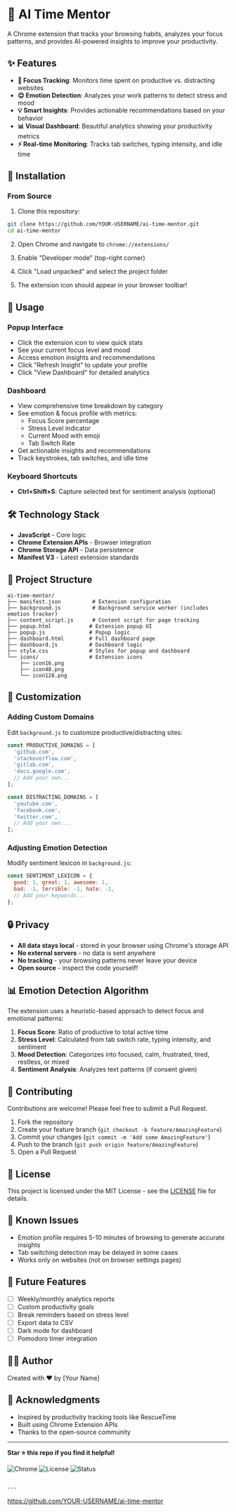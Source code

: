 # 🧠 AI Time Mentor

A Chrome extension that tracks your browsing habits, analyzes your focus patterns, and provides AI-powered insights to improve your productivity.

## ✨ Features

- **🎯 Focus Tracking**: Monitors time spent on productive vs. distracting websites
- **😌 Emotion Detection**: Analyzes your work patterns to detect stress and mood
- **💡 Smart Insights**: Provides actionable recommendations based on your behavior
- **📊 Visual Dashboard**: Beautiful analytics showing your productivity metrics
- **⚡ Real-time Monitoring**: Tracks tab switches, typing intensity, and idle time

## 🚀 Installation

### From Source

1. Clone this repository:
```bash
git clone https://github.com/YOUR-USERNAME/ai-time-mentor.git
cd ai-time-mentor
```

2. Open Chrome and navigate to `chrome://extensions/`

3. Enable "Developer mode" (top-right corner)

4. Click "Load unpacked" and select the project folder

5. The extension icon should appear in your browser toolbar!

## 📖 Usage

### Popup Interface
- Click the extension icon to view quick stats
- See your current focus level and mood
- Access emotion insights and recommendations
- Click "Refresh Insight" to update your profile
- Click "View Dashboard" for detailed analytics

### Dashboard
- View comprehensive time breakdown by category
- See emotion & focus profile with metrics:
  - Focus Score percentage
  - Stress Level indicator
  - Current Mood with emoji
  - Tab Switch Rate
- Get actionable insights and recommendations
- Track keystrokes, tab switches, and idle time

### Keyboard Shortcuts
- **Ctrl+Shift+S**: Capture selected text for sentiment analysis (optional)

## 🛠️ Technology Stack

- **JavaScript** - Core logic
- **Chrome Extension APIs** - Browser integration
- **Chrome Storage API** - Data persistence
- **Manifest V3** - Latest extension standards

## 📁 Project Structure

```
ai-time-mentor/
├── manifest.json          # Extension configuration
├── background.js          # Background service worker (includes emotion tracker)
├── content_script.js      # Content script for page tracking
├── popup.html            # Extension popup UI
├── popup.js              # Popup logic
├── dashboard.html        # Full dashboard page
├── dashboard.js          # Dashboard logic
├── style.css             # Styles for popup and dashboard
└── icons/                # Extension icons
    ├── icon16.png
    ├── icon48.png
    └── icon128.png
```

## 🎨 Customization

### Adding Custom Domains

Edit `background.js` to customize productive/distracting sites:

```javascript
const PRODUCTIVE_DOMAINS = [
  'github.com',
  'stackoverflow.com',
  'gitlab.com',
  'docs.google.com',
  // Add your own...
];

const DISTRACTING_DOMAINS = [
  'youtube.com',
  'facebook.com',
  'twitter.com',
  // Add your own...
];
```

### Adjusting Emotion Detection

Modify sentiment lexicon in `background.js`:

```javascript
const SENTIMENT_LEXICON = {
  good: 1, great: 1, awesome: 1,
  bad: -1, terrible: -1, hate: -1,
  // Add your keywords...
};
```

## 🔒 Privacy

- **All data stays local** - stored in your browser using Chrome's storage API
- **No external servers** - no data is sent anywhere
- **No tracking** - your browsing patterns never leave your device
- **Open source** - inspect the code yourself!

## 📊 Emotion Detection Algorithm

The extension uses a heuristic-based approach to detect focus and emotional patterns:

1. **Focus Score**: Ratio of productive to total active time
2. **Stress Level**: Calculated from tab switch rate, typing intensity, and sentiment
3. **Mood Detection**: Categorizes into focused, calm, frustrated, tired, restless, or mixed
4. **Sentiment Analysis**: Analyzes text patterns (if consent given)

## 🤝 Contributing

Contributions are welcome! Please feel free to submit a Pull Request.

1. Fork the repository
2. Create your feature branch (`git checkout -b feature/AmazingFeature`)
3. Commit your changes (`git commit -m 'Add some AmazingFeature'`)
4. Push to the branch (`git push origin feature/AmazingFeature`)
5. Open a Pull Request

## 📝 License

This project is licensed under the MIT License - see the [LICENSE](LICENSE) file for details.

## 🐛 Known Issues

- Emotion profile requires 5-10 minutes of browsing to generate accurate insights
- Tab switching detection may be delayed in some cases
- Works only on websites (not on browser settings pages)

## 🔮 Future Features

- [ ] Weekly/monthly analytics reports
- [ ] Custom productivity goals
- [ ] Break reminders based on stress level
- [ ] Export data to CSV
- [ ] Dark mode for dashboard
- [ ] Pomodoro timer integration

## 👨‍💻 Author

Created with ❤️ by [Your Name]

## 🙏 Acknowledgments

- Inspired by productivity tracking tools like RescueTime
- Built using Chrome Extension APIs
- Thanks to the open-source community

---

**Star ⭐ this repo if you find it helpful!**



![Chrome](https://img.shields.io/badge/Chrome-Extension-green?logo=googlechrome)
![License](https://img.shields.io/badge/License-MIT-blue)
![Status](https://img.shields.io/badge/Status-Active-success)
```

---
```
https://github.com/YOUR-USERNAME/ai-time-mentor
